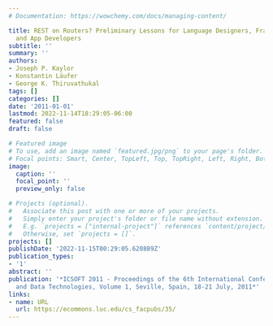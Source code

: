```yaml
---
# Documentation: https://wowchemy.com/docs/managing-content/

title: REST on Routers? Preliminary Lessons for Language Designers, Framework Architects,
  and App Developers
subtitle: ''
summary: ''
authors:
- Joseph P. Kaylor
- Konstantin Läufer
- George K. Thiruvathukal
tags: []
categories: []
date: '2011-01-01'
lastmod: 2022-11-14T18:29:05-06:00
featured: false
draft: false

# Featured image
# To use, add an image named `featured.jpg/png` to your page's folder.
# Focal points: Smart, Center, TopLeft, Top, TopRight, Left, Right, BottomLeft, Bottom, BottomRight.
image:
  caption: ''
  focal_point: ''
  preview_only: false

# Projects (optional).
#   Associate this post with one or more of your projects.
#   Simply enter your project's folder or file name without extension.
#   E.g. `projects = ["internal-project"]` references `content/project/deep-learning/index.md`.
#   Otherwise, set `projects = []`.
projects: []
publishDate: '2022-11-15T00:29:05.620889Z'
publication_types:
- '1'
abstract: ''
publication: '*ICSOFT 2011 - Proceedings of the 6th International Conference on Software
  and Data Technologies, Volume 1, Seville, Spain, 18-21 July, 2011*'
links:
- name: URL
  url: https://ecommons.luc.edu/cs_facpubs/35/
---
```

